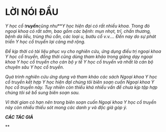 # LỜI NÓI ĐẦU




*Y học cổ t**ruyền**cũng như****Y học hiện đại có rất nhiều khoa. Trong đó ngoại khoa có rất sớm, bao gồm các bệnh: mụn nhọt, trĩ, chấn thương, bệnh da liễu, trùng thú cắn, các loại u, bướu cổ v.v.... Đến nay do sự phát triển Y học cổ truyền lại càng mở rộng.*

*Để kịp thời có tài liệu phục vụ cho nghiên cứu, ứng dụng điều trị ngoại khoa Y học cổ truyền, đồng thời cũng dùng tham khảo trong giảng dạy ngoại khoa Y học cổ truyền cho cán bộ y tế Y học cổ truyền và nhất là cán bộ chuyên sâu Y học cổ truyền.*

*Quá trình nghiên cứu ứng dụng và tham khảo các sách Ngoại khoa Y học cổ truyền kết hợp Y học hiện đạl chúng tôi biên soạn cuốn Ngoại khoa Y học cổ truyền này. Tuy nhiên còn thiếu khá nhiều vấn đề chưa kịp tập hợp chúng tôi sẽ bổ sung biên soạn sau.*

*Vì thời gian có hạn nên trong biên soạn cuốn Ngoại khoa Y học cổ truyền này còn nhiều thiếu sót mong các danh y và độc giả góp ý.*

***CÁC TÁC GIẢ***



**

## 
















